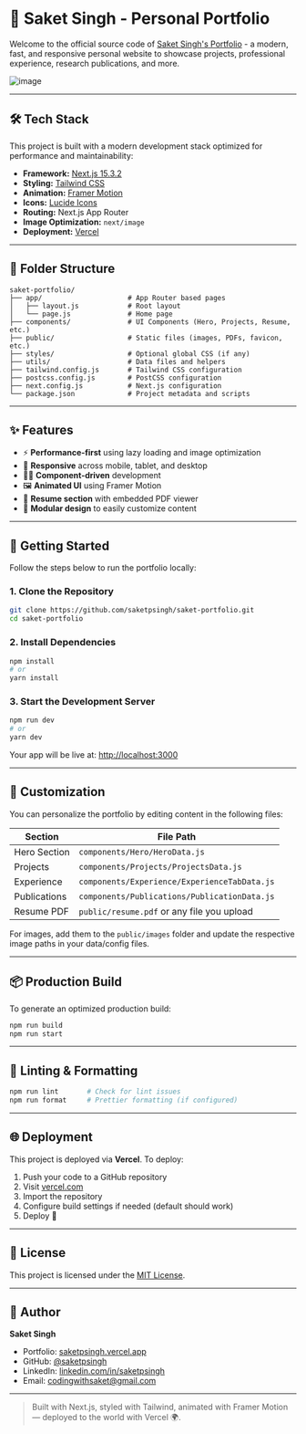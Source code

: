 # 💼 Saket Singh - Personal Portfolio

Welcome to the official source code of [Saket Singh's Portfolio](https://saket-portfolio-one.vercel.app/) - a modern, fast, and responsive personal website to showcase projects, professional experience, research publications, and more.

![image](https://github.com/user-attachments/assets/fbc52bc3-bc83-4b29-b186-b0f8666580d0)

---

## 🛠️ Tech Stack

This project is built with a modern development stack optimized for performance and maintainability:

- **Framework:** [Next.js 15.3.2](https://nextjs.org/)
- **Styling:** [Tailwind CSS](https://tailwindcss.com/)
- **Animation:** [Framer Motion](https://www.framer.com/motion/)
- **Icons:** [Lucide Icons](https://lucide.dev/)
- **Routing:** Next.js App Router
- **Image Optimization:** `next/image`
- **Deployment:** [Vercel](https://vercel.com/)

---

## 📁 Folder Structure

```
saket-portfolio/
├── app/                     # App Router based pages
│   ├── layout.js            # Root layout
│   └── page.js              # Home page
├── components/              # UI Components (Hero, Projects, Resume, etc.)
├── public/                  # Static files (images, PDFs, favicon, etc.)
├── styles/                  # Optional global CSS (if any)
├── utils/                   # Data files and helpers
├── tailwind.config.js       # Tailwind CSS configuration
├── postcss.config.js        # PostCSS configuration
├── next.config.js           # Next.js configuration
└── package.json             # Project metadata and scripts
```

---

## ✨ Features

- ⚡ **Performance-first** using lazy loading and image optimization
- 📱 **Responsive** across mobile, tablet, and desktop
- 🧑‍💻 **Component-driven** development
- 🖼️ **Animated UI** using Framer Motion
- 📄 **Resume section** with embedded PDF viewer
- 🧩 **Modular design** to easily customize content

---

## 🚀 Getting Started

Follow the steps below to run the portfolio locally:

### 1. Clone the Repository

```bash
git clone https://github.com/saketpsingh/saket-portfolio.git
cd saket-portfolio
```

### 2. Install Dependencies

```bash
npm install
# or
yarn install
```

### 3. Start the Development Server

```bash
npm run dev
# or
yarn dev
```

Your app will be live at: [http://localhost:3000](http://localhost:3000)

---

## 🔧 Customization

You can personalize the portfolio by editing content in the following files:

| Section         | File Path                                       |
|-----------------|--------------------------------------------------|
| Hero Section    | `components/Hero/HeroData.js`                   |
| Projects        | `components/Projects/ProjectsData.js`          |
| Experience      | `components/Experience/ExperienceTabData.js`   |
| Publications    | `components/Publications/PublicationData.js`   |
| Resume PDF      | `public/resume.pdf` or any file you upload      |

For images, add them to the `public/images` folder and update the respective image paths in your data/config files.

---

## 📦 Production Build

To generate an optimized production build:

```bash
npm run build
npm run start
```

---

## 🧪 Linting & Formatting

```bash
npm run lint       # Check for lint issues
npm run format     # Prettier formatting (if configured)
```

---

## 🌐 Deployment

This project is deployed via **Vercel**. To deploy:

1. Push your code to a GitHub repository
2. Visit [vercel.com](https://vercel.com)
3. Import the repository
4. Configure build settings if needed (default should work)
5. Deploy 🚀

---

## 📄 License

This project is licensed under the [MIT License](https://github.com/saketpsingh/saket-portfolio/blob/main/LICENSE).

---

## 👤 Author

**Saket Singh**

- Portfolio: [saketpsingh.vercel.app](https://saketpsingh.vercel.app/)
- GitHub: [@saketpsingh](https://github.com/saketpsingh)
- LinkedIn: [linkedin.com/in/saketpsingh](https://linkedin.com/in/saketpsingh)
- Email: [codingwithsaket@gmail.com](codingwithsaket@gmail.com)

---

> Built with Next.js, styled with Tailwind, animated with Framer Motion — deployed to the world with Vercel 🌍.
